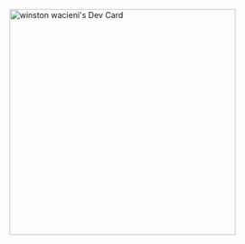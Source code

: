 <a href="https://app.daily.dev/captainPriceJr"><img src="https://api.daily.dev/devcards/cf5b51382edd411ba6a0dbc77e6d528a.png?r=oml" width="400" alt="winston wacieni's Dev Card"/></a>
